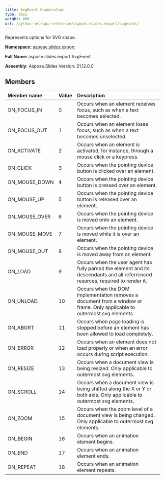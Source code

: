 ```yaml
---
title: SvgEvent Enumeration
type: docs
weight: 800
url: /python-net/api-reference/aspose.slides.export/svgevent/
---
```


Represents options for SVG shape.

**Namespace:** [aspose.slides.export](/slides/python-net/api-reference/aspose.slides.export/)

**Full Name:** aspose.slides.export.SvgEvent

**Assembly:**  Aspose.Slides Version: 21.12.0.0

## **Members**
|**Member name**|**Value**|**Description**|
| :- | :- | :- |
|ON_FOCUS_IN|0|Occurs when an element receives focus, such as when a text becomes selected.|
|ON_FOCUS_OUT|1|Occurs when an element loses focus, such as when a text becomes unselected.|
|ON_ACTIVATE|2|Occurs when an element is activated, for instance, through a mouse click or a keypress.|
|ON_CLICK|3|Occurs when the pointing device button is clicked over an element.|
|ON_MOUSE_DOWN|4|Occurs when the pointing device button is pressed over an element.|
|ON_MOUSE_UP|5|Occurs when the pointing device button is released over an element.|
|ON_MOUSE_OVER|6|Occurs when the pointing device is moved onto an element.|
|ON_MOUSE_MOVE|7|Occurs when the pointing device is moved while it is over an element.|
|ON_MOUSE_OUT|8|Occurs when the pointing device is moved away from an element.|
|ON_LOAD|9|Occurs when the user agent has fully parsed the element and its descendants and all referrenced resurces, required to render it.|
|ON_UNLOAD|10|Occurs when the DOM implementation removes a document from a window or frame. Only applicable to outermost svg elements.|
|ON_ABORT|11|Occurs when page loading is stopped before an element has been allowed to load completely.|
|ON_ERROR|12|Occurs when an element does not load properly or when an error occurs during script execution.|
|ON_RESIZE|13|Occurs when a document view is being resized. Only applicable to outermost svg elements.|
|ON_SCROLL|14|Occurs when a document view is being shifted along the X or Y or both axis. Only applicable to outermost svg elements.|
|ON_ZOOM|15|Occurs when the zoom level of a document view is being changed. Only applicable to outermost svg elements.|
|ON_BEGIN|16|Occurs when an animation element begins.|
|ON_END|17|Occurs when an animation element ends.|
|ON_REPEAT|18|Occurs when an animation element repeats.|
